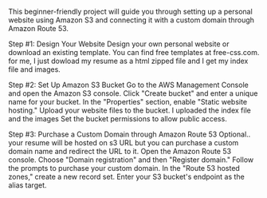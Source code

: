 This beginner-friendly project will guide you through setting up a personal website using Amazon S3 and connecting it with a custom domain through Amazon Route 53.

Step #1: Design Your Website
Design your own personal website or download an existing template.
You can find free templates at free-css.com.
for me, I just dowload my resume as a html zipped file and I get my index file and images.

Step #2: Set Up Amazon S3 Bucket
Go to the AWS Management Console and open the Amazon S3 console.
Click "Create bucket" and enter a unique name for your bucket.
In the "Properties" section, enable "Static website hosting."
Upload your website files to the bucket. I uploaded the index file and the images
Set the bucket permissions to allow public access.


Step #3: Purchase a Custom Domain through Amazon Route 53
Optional.. your resume will be hosted on s3 URL but you can purchase a custom domain name and redirect the URL to it.
Open the Amazon Route 53 console.
Choose "Domain registration" and then "Register domain."
Follow the prompts to purchase your custom domain.
In the "Route 53 hosted zones," create a new record set.
Enter your S3 bucket's endpoint as the alias target.